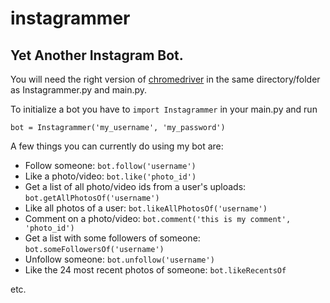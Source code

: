 # instagrammer
## Yet Another Instagram Bot.

You will need the right version of [chromedriver](https://chromedriver.chromium.org/downloads) in the same directory/folder as Instagrammer.py and main.py.

To initialize a bot you have to `import Instagrammer` in your main.py and run

`bot = Instagrammer('my_username', 'my_password')`



A few things you can currently do using my bot are:
* Follow someone: `bot.follow('username')`
* Like a photo/video: `bot.like('photo_id')`
* Get a list of all photo/video ids from a user's uploads: `bot.getAllPhotosOf('username')`
* Like all photos of a user: `bot.likeAllPhotosOf('username')`
* Comment on a photo/video: `bot.comment('this is my comment', 'photo_id')`
* Get a list with some followers of someone: `bot.someFollowersOf('username')`
* Unfollow someone: `bot.unfollow('username')`
* Like the 24 most recent photos of someone: `bot.likeRecentsOf`

etc.
